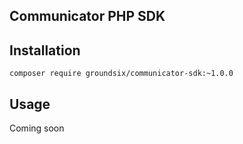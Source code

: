 Communicator PHP SDK
--------------------
## Installation

`composer require groundsix/communicator-sdk:~1.0.0`

## Usage

Coming soon
